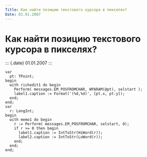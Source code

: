 ```yaml
---
Title: Как найти позицию текстового курсора в пикселях?
Date: 01.01.2007
---
```



Как найти позицию текстового курсора в пикселях?
================================================

::: {.date}
01.01.2007
:::

    var
      pt: TPoint;
    begin
      with richedit1 do begin
        Perform( messages.EM_POSFROMCHAR, WPARAM(@pt), selstart );
        label1.caption := Format('(%d,%d)', [pt.x, pt.y]);
      end;
    end;
    var
      r: LongInt;
    begin
      with memo1 do begin
        r := Perform( messages.EM_POSFROMCHAR, selstart, 0);
        if r >= 0 then begin
          label1.caption := IntToStr(HiWord(r));
          label2.caption := IntToStr(LoWord(r));
        end;
      end;
    end;
